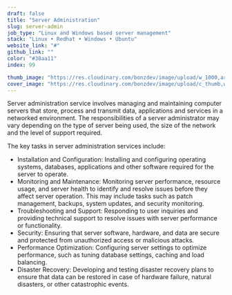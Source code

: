 ```yaml
---
draft: false
title: "Server Administration"
slug: server-admin
job_type: "Linux and Windows based server management"
stack: "Linux • Redhat • Windows • Ubuntu"
website_link: "#"
github_link: ""
color: "#38aa11"
index: 99

thumb_image: "https://res.cloudinary.com/bonzdev/image/upload/w_1000,ar_16:9,c_fill,g_auto/v1621922693/mockup_crop/iiw_crop_z7h93m.png"
cover_image: "https://res.cloudinary.com/bonzdev/image/upload/c_thumb,w_500,g_face/v1622111359/mockup_crop/iiw_crop_z7h93m.png"
---
```

<p>Server administration service involves managing and maintaining computer servers that store, process and transmit data, applications and services in a networked environment. The responsibilities of a server administrator may vary depending on the type of server being used, the size of the network and the level of support required.</p>

<p>The key tasks in server administration services include:</p>
<ul>
   <li>Installation and Configuration: Installing and configuring operating systems, databases, applications and other software required for the server to operate.</li>
    <li>Monitoring and Maintenance: Monitoring server performance, resource usage, and server health to identify and resolve issues before they affect server operation. This may include tasks such as patch management, backups, system updates, and security monitoring.</li>
    <li>Troubleshooting and Support: Responding to user inquiries and providing technical support to resolve issues with server performance or functionality.</li>
    <li>Security: Ensuring that server software, hardware, and data are secure and protected from unauthorized access or malicious attacks.</li>
    <li>Performance Optimization: Configuring server settings to optimize performance, such as tuning database settings, caching and load balancing.</li>
    <li>Disaster Recovery: Developing and testing disaster recovery plans to ensure that data can be restored in case of hardware failure, natural disasters, or other catastrophic events.</li>
</ul>
